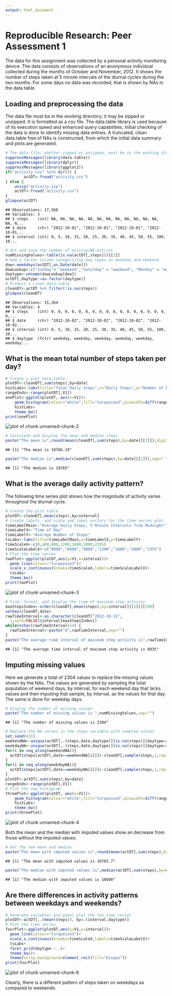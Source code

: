 ```yaml
---
output: html_document
---
```

# Reproducible Research: Peer Assessment 1
The data for this assignment was collected by a personal activity monitoring device.  The data consists of observations of an anonymous individual collected during the
months of October and November, 2012.  It shows the number of steps taken at 5 minute intervals of the diurnal cycles during the two months.  For some days no data was recorded; that is shown by NAs in the data table.  

## Loading and preprocessing the data  
The data file must be in the working directory; it may be zipped or unzipped. It is formatted as a csv file. The data.table library is used because of its execution speed and enhanced query capabilities.  Initial checking of the data is done to identify missing data entries.  A truncated, clean data.table free of NAs is constructed, from
which the initial data summary and plots are generated.

```r
# The data file, whether zipped or unzipped, must be in the working directory.
suppressMessages(library(data.table))
suppressMessages(library(dplyr))
suppressMessages(library(ggplot2))
if("activity.csv" %in% dir()) {
        actDT<-fread("activity.csv")	
} else {
	unzip("activity.zip")
	actDT<-fread("activity.csv")			
}  
glimpse(actDT)
```

```
## Observations: 17,568
## Variables: 3
## $ steps    (int) NA, NA, NA, NA, NA, NA, NA, NA, NA, NA, NA, NA, NA, N...
## $ date     (chr) "2012-10-01", "2012-10-01", "2012-10-01", "2012-10-01...
## $ interval (int) 0, 5, 10, 15, 20, 25, 30, 35, 40, 45, 50, 55, 100, 10...
```

```r
# Get and save the number of missing/NA entries
numMissingValues<-table(is.na(actDT[,steps]))[[2]]
# Add a factor column categorizing day types as weekday and weekend
dow<-weekdays(actDT[,as.Date(date)])
dowLookup<-c("Sunday"= "weekend","Saturday" = "weekend", "Monday" = "weekday", "Tuesday" = "weekday", "Wednesday" = "weekday", "Thursday" = "weekday", "Friday" = "weekday")
daytype<-unname(dowLookup[dow])
actDT[,daytype:=as.factor(daytype)]
# Produce a clean data.table
cleanDT<-actDT %>% filter(!is.na(steps))
glimpse(cleanDT)
```

```
## Observations: 15,264
## Variables: 4
## $ steps    (int) 0, 0, 0, 0, 0, 0, 0, 0, 0, 0, 0, 0, 0, 0, 0, 0, 0, 0,...
## $ date     (chr) "2012-10-02", "2012-10-02", "2012-10-02", "2012-10-02...
## $ interval (int) 0, 5, 10, 15, 20, 25, 30, 35, 40, 45, 50, 55, 100, 10...
## $ daytype  (fctr) weekday, weekday, weekday, weekday, weekday, weekday...
```

## What is the mean total number of steps taken per day?


```r
# Create a plot data.table
plotDT<-cleanDT[,sum(steps),by=date]
histLabs<-labs(title="Total Daily Steps",x="Daily Steps",y="Number of Days")
rangeEnds<-range(plotDT[,V1])
onePlot<-ggplot(plotDT, aes(x=V1))+
	geom_histogram(colour="white",fill="turquoise3",binwidth=diff(rangeEnds)/11)+
	histLabs+
	theme_bw()
print(onePlot)
```

![plot of chunk unnamed-chunk-2](figure/unnamed-chunk-2-1.png) 

```r
# Calculate and display the mean and median steps
paste("The mean is",round(mean(cleanDT[,sum(steps),by=date][[2]]),digits=2),sep=" ")
```

```
## [1] "The mean is 10766.19"
```

```r
paste("The median is",median(cleanDT[,sum(steps),by=date][[2]]),sep=" ")
```

```
## [1] "The median is 10765"
```

## What is the average daily activity pattern?
The following time series plot shows how the magnitude of activity varies throughout the diurnal cycle.

```r
# Create the plot table
plotDT<-cleanDT[,mean(steps),by=interval]
# Create labels, and scale and label vectors for the time series plot
timeLabelMain<-"Average Daily Steps, 5 Minute Intervals from Midnight"
timeLabelX<-"Time of Day"
timeLabelY<-"Average Number of Steps"
tsLabs<-labs(title=timeLabelMain,x=timeLabelX,y=timeLabelY)
timeScaleX<-c(0,400,800,1200,1600,2000,2355)
timeScaleLabelX<-c("0000","0400","0800","1200","1600","2000","2355")
# Plot the time series
twoPlot<-ggplot(plotDT,aes(y=V1,x=interval))+
  geom_line(colour="turquoise3")+
  scale_x_continuous(breaks=timeScaleX,labels=timeScaleLabelX)+
  tsLabs+
  theme_bw()
print(twoPlot)
```

![plot of chunk unnamed-chunk-3](figure/unnamed-chunk-3-1.png) 

```r
# Find, format, and display the time of maximum step activity
maxStepsIndex<-order(cleanDT[,mean(steps),by=interval][[2]])[288]
setkey(cleanDT,date)
rawTimeInterval<-as.character(cleanDT["2012-10-15",
  3,with=FALSE]$interval[maxStepsIndex])
while(nchar(rawTimeInterval)<4) {
  rawTimeInterval<-paste("0",rawTimeInterval,sep="")
}		
paste("The average time interval of maximum step activity is",rawTimeInterval,sep=" ")
```

```
## [1] "The average time interval of maximum step activity is 0835"
```


## Imputing missing values  
Here we generate a total of 2304 values to replace the missing values shown by the NAs.  The values are generated by sampling the total population of weekend days, by interval, for each weekend day that lacks values and then imputing that sample, by interval, as the values for that day.  The same is done for weekday days. 

```r
# Display the number of missing values.
paste("The number of missing values is ",numMissingValues,sep="")
```

```
## [1] "The number of missing values is 2304"
```

```r
# Replace the NA values in the steps variable with sampled values
set.seed(431)
weekendNA<-unique(actDT[,.(steps,date,daytype)][is.na(steps)][daytype=="weekend"][[2]])
weekdayNA<-unique(actDT[,.(steps,date,daytype)][is.na(steps)][daytype=="weekday"][[2]])
for(i in seq_along(weekendNA)){
  actDT$steps[actDT[,date==weekendNA[i]]]<-cleanDT[,sample(steps,1,replace=TRUE),by=.(interval,daytype)][daytype=="weekend"][[3]]  
}
for(i in seq_along(weekdayNA)){
  actDT$steps[actDT[,date==weekdayNA[i]]]<-cleanDT[,sample(steps,1,replace=TRUE),by=.(interval,daytype)][daytype=="weekday"][[3]]  
}
plotDT<-actDT[,sum(steps),by=date]
rangeEnds<-range(plotDT[,V1])
# Plot the new histogram	
threePlot<-ggplot(plotDT, aes(x=V1))+
	geom_histogram(colour="white",fill="turquoise3",binwidth=diff(rangeEnds)/11)+
	histLabs+
	theme_bw()
print(threePlot)
```

![plot of chunk unnamed-chunk-4](figure/unnamed-chunk-4-1.png) 

Both the mean and the median with imputed values show an decrease from those without the imputed values.


```r
# Get the new mean and median        
paste("The mean with imputed values is",round(mean(actDT[,sum(steps),by=date][[2]]),digits=2),sep=" ")
```

```
## [1] "The mean with imputed values is 10705.7"
```

```r
paste("The median with imputed values is",median(actDT[,sum(steps),by=date][[2]]),sep=" ")
```

```
## [1] "The median with imputed values is 10600"
```

## Are there differences in activity patterns between weekdays and weekends?


```r
# Generate variables and panel plot the two time series
plotDT<-actDT[,.(mean(steps)), by=.(interval,daytype)]
# Plot the time series
fourPlot<-ggplot(plotDT,aes(y=V1,x=interval))+
  geom_line(colour="turquoise3")+
  scale_x_continuous(breaks=timeScaleX,labels=timeScaleLabelX)+
  tsLabs+
  facet_grid(daytype ~ .)+
  theme_bw()+
  theme(strip.background=element_rect(fill="bisque"))
print(fourPlot)
```

![plot of chunk unnamed-chunk-6](figure/unnamed-chunk-6-1.png) 

Clearly, there is a different pattern of steps taken on weekdays as compared to weekends.






